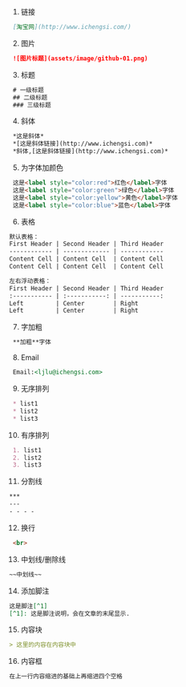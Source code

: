 1. 链接
```md
 [淘宝网](http://www.ichengsi.com/)
```
2. 图片
```md
 ![图片标题](assets/image/github-01.png)
```
3. 标题
```md
 # 一级标题
 ## 二级标题
 ### 三级标题
```
4. 斜体
```md
 *这是斜体*
 *[这是斜体链接](http://www.ichengsi.com)*
 *斜体,[这是斜体链接](http://www.ichengsi.com)*
```
5. 为字体加颜色
```md
 这是<label style="color:red">红色</label>字体
 这是<label style="color:green">绿色</label>字体
 这是<label style="color:yellow">黄色</label>字体
 这是<label style="color:blue">蓝色</label>字体
```
6. 表格
```md
默认表格：
First Header | Second Header | Third Header
------------ | ------------- | ------------
Content Cell | Content Cell  | Content Cell
Content Cell | Content Cell  | Content Cell

左右浮动表格：
First Header | Second Header | Third Header
:----------- | :-----------: | -----------:
Left         | Center        | Right
Left         | Center        | Right
```
7. 字加粗
```md
 **加粗**字体
```
8. Email
```md
 Email:<ljlu@ichengsi.com>
```
9. 无序排列
```md
 * list1
 * list2
 * list3
```
10. 有序排列
```md
 1. list1
 2. list2
 3. list3
```
11. 分割线
```md
***
---
- - - -
```
12. 换行
```md
 <br>
```
13. 中划线/删除线
```md
~~中划线~~
```
14. 添加脚注
```md
这是脚注[^1]
[^1]: 这是脚注说明，会在文章的末尾显示.
```
15. 内容块
```md
> 这里的内容在内容块中
```
16. 内容框
```md
在上一行内容缩进的基础上再缩进四个空格
```